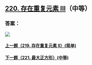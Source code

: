 ## [220. 存在重复元素 III](https://leetcode-cn.com/problems/contains-duplicate-iii/)（中等）





### 答案：



![](https://img-blog.csdnimg.cn/20200807155236311.png)

#### [上一题（219. 存在重复元素 II）(简单)](https://github.com/sdwwld/leetCode/blob/master/src/main/java/com/wld/java/leetcode/leetCode0219.md)

#### [下一题（221. 最大正方形）(中等)](https://github.com/sdwwld/leetCode/blob/master/src/main/java/com/wld/java/leetcode/leetCode0221.md)